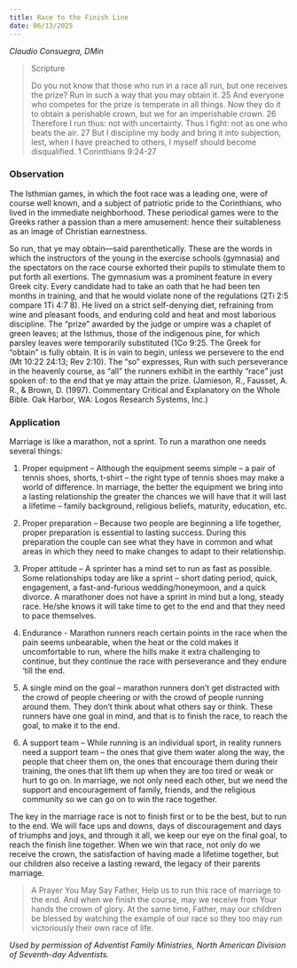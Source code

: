 ```yaml
---
title: Race to the Finish Line
date: 06/13/2025
---
```


_Claudio Consuegra, DMin_

> <p>Scripture</p>
> Do you not know that those who run in a race all run, but one receives the prize? Run in such a way that you may obtain it. 25 And everyone who competes for the prize is temperate in all things. Now they do it to obtain a perishable crown, but we for an imperishable crown. 26 Therefore I run thus: not with uncertainty. Thus I fight: not as one who beats the air. 27 But I discipline my body and bring it into subjection, lest, when I have preached to others, I myself should become disqualified. 1 Corinthians 9:24-27

### Observation

The Isthmian games, in which the foot race was a leading one, were of course well known, and a subject of patriotic pride to the Corinthians, who lived in the immediate neighborhood. These periodical games were to the Greeks rather a passion than a mere amusement: hence their suitableness as an image of Christian earnestness.

So run, that ye may obtain—said parenthetically. These are the words in which the instructors of the young in the exercise schools (gymnasia) and the spectators on the race course exhorted their pupils to stimulate them to put forth all exertions. The gymnasium was a prominent feature in every Greek city. Every candidate had to take an oath that he had been ten months in training, and that he would violate none of the regulations (2Ti 2:5 compare 1Ti 4:7 8). He lived on a strict self-denying diet, refraining from wine and pleasant foods, and enduring cold and heat and most laborious discipline. The “prize” awarded by the judge or umpire was a chaplet of green leaves; at the Isthmus, those of the indigenous pine, for which parsley leaves were temporarily substituted (1Co 9:25. The Greek for “obtain” is fully obtain. It is in vain to begin, unless we persevere to the end (Mt 10:22 24:13; Rev 2:10). The “so” expresses, Run with such perseverance in the heavenly course, as “all” the runners exhibit in the earthly “race” just spoken of: to the end that ye may attain the prize. (Jamieson, R., Fausset, A. R., & Brown, D. (1997). Commentary Critical and Explanatory on the Whole Bible. Oak Harbor, WA: Logos Research Systems, Inc.)

### Application

Marriage is like a marathon, not a sprint. To run a marathon one needs several things:

1. Proper equipment – Although the equipment seems simple – a pair of tennis shoes, shorts, t-shirt – the right type of tennis shoes may make a world of difference. In marriage, the better the equipment we bring into a lasting relationship the greater the chances we will have that it will last a lifetime – family background, religious beliefs, maturity, education, etc.

2. Proper preparation – Because two people are beginning a life together, proper preparation is essential to lasting success. During this preparation the couple can see what they have in common and what areas in which they need to make changes to adapt to their relationship.

3. Proper attitude – A sprinter has a mind set to run as fast as possible. Some relationships today are like a sprint – short dating period, quick, engagement, a fast-and-furious wedding/honeymoon, and a quick divorce. A marathoner does not have a sprint in mind but a long, steady race. He/she knows it will take time to get to the end and that they need to pace themselves.

4. Endurance - Marathon runners reach certain points in the race when the pain seems unbearable, when the heat or the cold makes it uncomfortable to run, where the hills make it extra challenging to continue, but they continue the race with perseverance and they endure ‘till the end.

5. A single mind on the goal – marathon runners don’t get distracted with the crowd of people cheering or with the crowd of people running around them. They don’t think about what others say or think. These runners have one goal in mind, and that is to finish the race, to reach the goal, to make it to the end.

6. A support team – While running is an individual sport, in reality runners need a support team – the ones that give them water along the way, the people that cheer them on, the ones that encourage them during their training, the ones that lift them up when they are too tired or weak or hurt to go on. In marriage, we not only need each other, but we need the support and encouragement of family, friends, and the religious community so we can go on to win the race together.

The key in the marriage race is not to finish first or to be the best, but to run to the end. We will face ups and downs, days of discouragement and days of triumphs and joys, and through it all, we keep our eye on the final goal, to reach the finish line together. When we win that race, not only do we receive the crown, the satisfaction of having made a lifetime together, but our children also receive a lasting reward, the legacy of their parents marriage.

> <callout>A Prayer You May Say</callout>
> Father, Help us to run this race of marriage to the end. And when we finish the course, may we receive from Your hands the crown of glory. At the same time, Father, may our children be blessed by watching the example of our race so they too may run victoriously their own race of life.

_Used by permission of Adventist Family Ministries, North American Division of Seventh-day Adventists._
